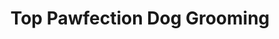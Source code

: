 ---
title: "Top Pawfection Dog Grooming"
url: /gloucester/top-pawfection-dog-grooming/
shop: pet grooming
---